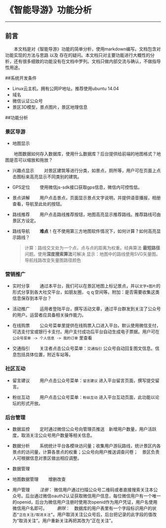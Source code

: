 # 《智能导游》功能分析 


---

## 前言
　　本文档是对《智能导游》功能的简单分析，使用markdown编写。文档包含对功能实现的方法与思路 以及 存在的疑问。本文档只对主要功能进行大概性的分析，还有很多细致的功能没有在文档中罗列。文档只做内部交流与确认，不做指导性用途。

##系统开发条件
 - Linux云主机，拥有公网IP地址。推荐使用ubuntu 14.04
 - 域名
 - 微信认证公众号
 - 景区3D模型，景点图片，景区地理信息

##功能分析

### 景区导游

 - 地图显示
 
 　　地图数据如何存入数据库，使用什么数据库？后台提供给前端的地图格式？地图是否可以缩放和拖放？

 - 兴趣点显示
 　　对景区建筑等进行分类，如景点，厕所等，用户可在页面上点击图标来高亮显示不同类别的建筑。

 - GPS定位
 　　使用微信js-sdk接口获取gps信息，微信内可控性低。

 - 景点讲解
 　　用户点击景点，页面显示景点文字说明，并提供语音播报，相册查看，导航至此处的按钮。

 - 路线推荐
 　　用户点击路线推荐按钮，地图高亮显示推荐路线。推荐路线可由景区方设定。

 - 路线导航
 　　**难点**！在不使用第三方地图软件情况下，如何计算？如何高亮显示路线？

    > 计算：路线交叉处为一个点，点与点的距离为权重。经典算法 **最短路径** 问题。使用**深度搜索算法**可解决
    > 显示：地图中的路线使用SVG矢量图。导航线路改变矢量图路径颜色

### 营销推广

 - 实时分享
 　　通过本平台，我们可以在景区地图上标记景点，并以`文字+图片`的形式分享到各大社交平台，如朋友圈，ｑｑ空间等。附加：是否需要收集这类信息保存到本平台？

 - 活动推广
 　　运用者登陆平台，撰写活动文章，通过平台群发到关注了公众号的用户。运营者应具备相关操作能力。

 - 在线购票
 　　公众号菜单里提供在线购票入口进入平台。默认使用微信支付，可选支付宝或银行卡支付。用户支付成功后平台自动生成电子票据。用户可在 `公众号菜单 -> 个人信息 -> 我的订单` 里查看

 - 交通指引
 　　关注者点击公众号菜单：`交通指引` 公众号自动回复图文信息。信息包括具体位置，附近车站等。

### 社区互动

 - 留言建议
 　　用户点击公众号菜单：`留言建议` 进入平台留言页面，撰写提交留言。

 - 粉丝互动
 　　用户点击公众号菜单：`粉丝互动` 进入平台互动页面，此功能以论坛的形式开放。
 
### 后台管理
 
 - 数据监控
 　　定时通过微信公众号向管理员推送　新增用户数量，用户活跃度，取消关注公众号用户数量等相关信息。

 - 数据分析
 　　系统统计平台各模块访问量；收集用户游玩路线，统计景区内各景点的访问量，计算各景点的权重；公众号向用户推送调查问卷；　景区负责人可根据信息对景区做出相应调整。
 　　
 - 数据管理
  - 地图数据管理
  　　增删改查
  - 用户管理
  　　*注册*：  微信用户通过扫描公众号二维码或者直接搜索关注本公众号。后台通过微信oauth2认证获取微信用户信息，每位微信用户有一个唯一的openid，后台为微信用户注册时使用次openid作为用户凭证，用户名使用微信用户名即可。
  　　*删除*：　数据库的用户表里有一个字段标识用户的状态`“正在关注/取消关注”`。用户取消关注公众号后，后台把记录的此字段的值改为“取消关注”。用户重新关注再把其改为“正在关注”。

 
 

 

